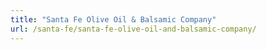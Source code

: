 ```yaml
---
title: "Santa Fe Olive Oil & Balsamic Company"
url: /santa-fe/santa-fe-olive-oil-and-balsamic-company/
---
```

